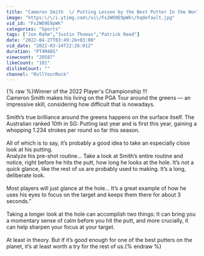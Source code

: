 ```yaml
---
title: "Cameron Smith  \/ Putting Lesson by the Best Putter In the World (4k)"
image: "https:\/\/i.ytimg.com\/vi\/Fs2WO9E9pWk\/hqdefault.jpg"
vid_id: "Fs2WO9E9pWk"
categories: "Sports"
tags: ["Jon Rahm","Justin Thomas","Patrick Reed"]
date: "2022-04-27T03:49:26+03:00"
vid_date: "2022-03-14T22:26:01Z"
duration: "PT4M40S"
viewcount: "20587"
likeCount: "101"
dislikeCount: ""
channel: "RollYourRock"
---
```

{% raw %}Winner of the 2022 Player's Championship !!!<br />Cameron Smith makes his living on the PGA Tour around the greens — an impressive skill, considering how difficult that is nowadays.<br /><br />Smith’s true brilliance around the greens happens on the surface itself. The Australian ranked 10th in SG: Putting last year and is first this year, gaining a whopping 1.234 strokes per round so far this season.<br /><br />All of which is to say, it’s probably a good idea to take an especially close look at his putting.<br />Analyze his pre-shot routine... Take a look at Smith’s entire routine and notice, right before he hits the putt, how long he looks at the hole. It’s not a quick glance, like the rest of us are probably used to making. It’s a long, deliberate look.<br /><br />Most players will just glance at the hole... It’s a great example of how he uses his eyes to focus on the target and keeps them there for about 3 seconds.”<br /><br />Taking a longer look at the hole can accomplish two things: It can bring you a momentary sense of calm before you hit the putt, and more crucially, it can help sharpen your focus at your target.<br /><br />At least in theory. But if it’s good enough for one of the best putters on the planet, it’s at least worth a try for the rest of us.{% endraw %}
